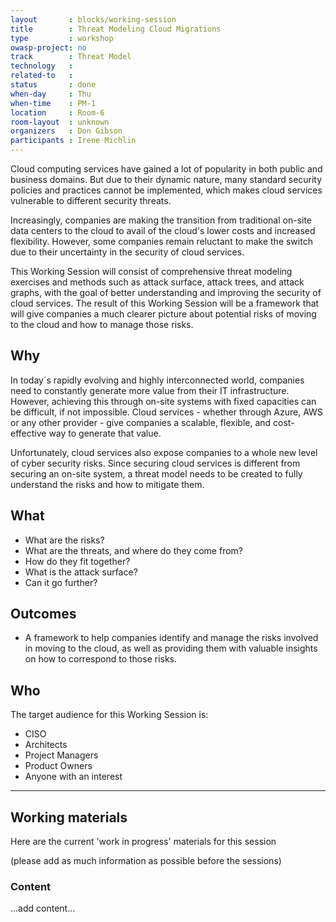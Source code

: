```yaml
---
layout       : blocks/working-session
title        : Threat Modeling Cloud Migrations
type         : workshop
owasp-project: no
track        : Threat Model
technology   :
related-to   :
status       : done
when-day     : Thu
when-time    : PM-1
location     : Room-6
room-layout  : unknown
organizers   : Don Gibson
participants : Irene Michlin
---
```


Cloud computing services have gained a lot of popularity in both public and business domains. But due to their dynamic nature, many standard security policies and practices cannot be implemented, which makes cloud services vulnerable to different security threats.

Increasingly, companies are making the transition from traditional on-site data centers to the cloud to avail of the cloud's lower costs and increased flexibility.  However, some companies remain reluctant to make the switch due to their uncertainty in the security of cloud services.

This Working Session will consist of comprehensive threat modeling exercises and methods such as attack surface, attack trees, and attack graphs, with the goal of better understanding and improving the security of cloud services. The result of this Working Session will be a framework that will give companies a much clearer picture about potential risks of moving to the cloud and how to manage those risks.


## Why

In today´s rapidly evolving and highly interconnected world, companies need to constantly generate more value from their IT infrastructure. However, achieving this through on-site systems with fixed capacities can be difficult, if not impossible. Cloud services - whether through Azure, AWS or any other provider - give companies a scalable, flexible, and cost-effective way to generate that value.

Unfortunately, cloud services also expose companies to a whole new level of cyber security risks. Since securing cloud services is different from securing an on-site system, a threat model needs to be created to fully understand the risks and how to mitigate them.


## What

- What are the risks?
- What are the threats, and where do they come from?
- How do they fit together?
- What is the attack surface?
- Can it go further?

## Outcomes

- A framework to help companies identify and manage the risks involved in moving to the cloud, as well as providing them with valuable insights on how to correspond to those risks.

## Who

The target audience for this Working Session is:

- CISO
- Architects
- Project Managers 
- Product Owners 
- Anyone with an interest

--- 

## Working materials

Here are the current 'work in progress' materials for this session 

(please add as much information as possible before the sessions)

### Content

...add content...
